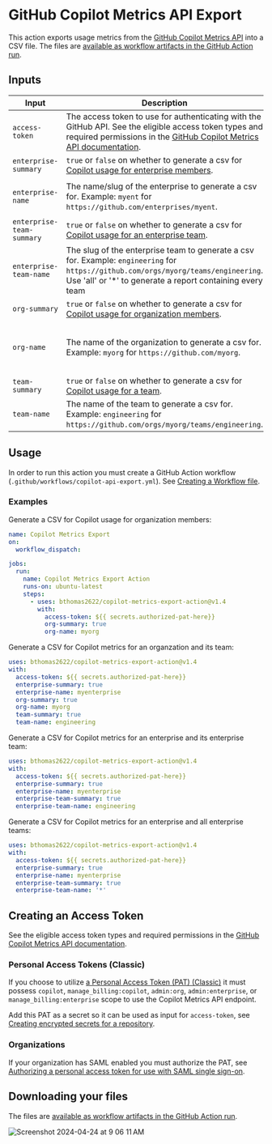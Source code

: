 # GitHub Copilot Metrics API Export
This action exports usage metrics from the [GitHub Copilot Metrics API](https://docs.github.com/en/enterprise-cloud@latest/rest/copilot/copilot-metrics?apiVersion=2022-11-28) into a CSV file. The files are [available as workflow artifacts in the GitHub Action run](https://docs.github.com/en/enterprise-cloud@latest/actions/managing-workflow-runs/downloading-workflow-artifacts). 

## Inputs

| Input              | Description                                                                                                                             | Required | Default |
|--------------------|-----------------------------------------------------------------------------------------------------------------------------------------|----------|---------|
| `access-token`     | The access token to use for authenticating with the GitHub API. See the eligible access token types and required permissions in the [GitHub Copilot Metrics API documentation](https://docs.github.com/en/rest/copilot/copilot-usage?apiVersion=2022-11-28).                                                                         | Yes | - |
| `enterprise-summary` | `true` or `false` on whether to generate a csv for [Copilot usage for enterprise members](https://docs.github.com/en/rest/copilot/copilot-usage?apiVersion=2022-11-28#get-a-summary-of-copilot-usage-for-enterprise-members). | No | `false` |
| `enterprise-name`  | The name/slug of the enterprise to generate a csv for. Example: `myent` for `https://github.com/enterprises/myent`. | If `enterprise-summary` is `true` | - |
| `enterprise-team-summary`     | `true` or `false` on whether to generate a csv for [Copilot usage for an enterprise team](https://docs.github.com/en/rest/copilot/copilot-usage?apiVersion=2022-11-28#get-a-summary-of-copilot-usage-for-an-enterprise-team). | No | `false` |
| `enterprise-team-name`        | The slug of the enterprise team to generate a csv for. Example: `engineering` for `https://github.com/orgs/myorg/teams/engineering`.  Use 'all' or '*' to generate a report containing every team | If `enterprise-team-summary` is `true` | - |
| `org-summary`      | `true` or `false` on whether to generate a csv for [Copilot usage for organization members](https://docs.github.com/en/rest/copilot/copilot-usage?apiVersion=2022-11-28#get-a-summary-of-copilot-usage-for-organization-members). | No | `false` |
| `org-name`         | The name of the organization to generate a csv for. Example: `myorg` for `https://github.com/myorg`. | No | Name of organization that action is running in. |
| `team-summary`     | `true` or `false` on whether to generate a csv for [Copilot usage for a team](https://docs.github.com/en/rest/copilot/copilot-usage?apiVersion=2022-11-28#get-a-summary-of-copilot-usage-for-a-team). | No | `false` |
| `team-name`        | The name of the team to generate a csv for. Example: `engineering` for `https://github.com/orgs/myorg/teams/engineering`. | If `team-summary` is `true` | - |

## Usage

In order to run this action you must create a GitHub Action workflow (`.github/workflows/copilot-api-export.yml`). See [Creating a Workflow file](https://help.github.com/en/articles/configuring-a-workflow#creating-a-workflow-file).

### Examples

Generate a CSV for Copilot usage for organization members:
```yaml
name: Copilot Metrics Export
on:
  workflow_dispatch:

jobs:
  run:
    name: Copilot Metrics Export Action
    runs-on: ubuntu-latest
    steps:
      - uses: bthomas2622/copilot-metrics-export-action@v1.4
        with:
          access-token: ${{ secrets.authorized-pat-here}}
          org-summary: true
          org-name: myorg
```

Generate a CSV for Copilot metrics for an organzation and its team:
```yaml
uses: bthomas2622/copilot-metrics-export-action@v1.4
with:
  access-token: ${{ secrets.authorized-pat-here}}
  enterprise-summary: true
  enterprise-name: myenterprise
  org-summary: true
  org-name: myorg
  team-summary: true
  team-name: engineering
```

Generate a CSV for Copilot metrics for an enterprise and its enterprise team:
```yaml
uses: bthomas2622/copilot-metrics-export-action@v1.4
with:
  access-token: ${{ secrets.authorized-pat-here}}
  enterprise-summary: true
  enterprise-name: myenterprise
  enterprise-team-summary: true
  enterprise-team-name: engineering
```

Generate a CSV for Copilot metrics for an enterprise and all enterprise teams:
```yaml
uses: bthomas2622/copilot-metrics-export-action@v1.4
with:
  access-token: ${{ secrets.authorized-pat-here}}
  enterprise-summary: true
  enterprise-name: myenterprise
  enterprise-team-summary: true
  enterprise-team-name: '*'
```

## Creating an Access Token

See the eligible access token types and required permissions in the [GitHub Copilot Metrics API documentation](https://docs.github.com/en/enterprise-cloud@latest/rest/copilot/copilot-metrics?apiVersion=2022-11-28).

### Personal Access Tokens (Classic)

If you choose to utilize [a Personal Access Token (PAT) (Classic)](https://github.com/settings/tokens/new?scopes=admin:org) it must possess `copilot`, `manage_billing:copilot`, `admin:org`, `admin:enterprise`, or `manage_billing:enterprise` scope to use the Copilot Metrics API endpoint.

Add this PAT as a secret so it can be used as input for `access-token`, see [Creating encrypted secrets for a repository](https://docs.github.com/en/enterprise-cloud@latest/actions/security-guides/encrypted-secrets#creating-encrypted-secrets-for-a-repository).

### Organizations

If your organization has SAML enabled you must authorize the PAT, see [Authorizing a personal access token for use with SAML single sign-on](https://docs.github.com/en/enterprise-cloud@latest/authentication/authenticating-with-saml-single-sign-on/authorizing-a-personal-access-token-for-use-with-saml-single-sign-on).

## Downloading your files

The files are [available as workflow artifacts in the GitHub Action run](https://docs.github.com/en/enterprise-cloud@latest/actions/managing-workflow-runs/downloading-workflow-artifacts). 

![Screenshot 2024-04-24 at 9 06 11 AM](https://github.com/bthomas2622/copilot-metrics-export-action/assets/15069517/820118c7-7745-4157-8c49-a1648ff18bfc)

